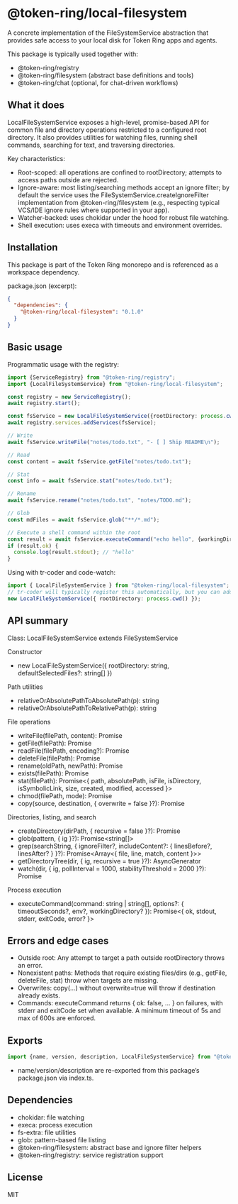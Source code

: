 # @token-ring/local-filesystem

A concrete implementation of the FileSystemService abstraction that provides safe access to your local disk for Token
Ring apps and agents.

This package is typically used together with:

- @token-ring/registry
- @token-ring/filesystem (abstract base definitions and tools)
- @token-ring/chat (optional, for chat-driven workflows)

## What it does

LocalFileSystemService exposes a high-level, promise-based API for common file and directory operations restricted to a
configured root directory. It also provides utilities for watching files, running shell commands, searching for text,
and traversing directories.

Key characteristics:

- Root-scoped: all operations are confined to rootDirectory; attempts to access paths outside are rejected.
- Ignore-aware: most listing/searching methods accept an ignore filter; by default the service uses the
  FileSystemService.createIgnoreFilter implementation from @token-ring/filesystem (e.g., respecting typical VCS/IDE
  ignore rules where supported in your app).
- Watcher-backed: uses chokidar under the hood for robust file watching.
- Shell execution: uses execa with timeouts and environment overrides.

## Installation

This package is part of the Token Ring monorepo and is referenced as a workspace dependency.

package.json (excerpt):

```json
{
  "dependencies": {
    "@token-ring/local-filesystem": "0.1.0"
  }
}
```

## Basic usage

Programmatic usage with the registry:

```ts
import {ServiceRegistry} from "@token-ring/registry";
import {LocalFileSystemService} from "@token-ring/local-filesystem";

const registry = new ServiceRegistry();
await registry.start();

const fsService = new LocalFileSystemService({rootDirectory: process.cwd()});
await registry.services.addServices(fsService);

// Write
await fsService.writeFile("notes/todo.txt", "- [ ] Ship README\n");

// Read
const content = await fsService.getFile("notes/todo.txt");

// Stat
const info = await fsService.stat("notes/todo.txt");

// Rename
await fsService.rename("notes/todo.txt", "notes/TODO.md");

// Glob
const mdFiles = await fsService.glob("**/*.md");

// Execute a shell command within the root
const result = await fsService.executeCommand("echo hello", {workingDirectory: "."});
if (result.ok) {
  console.log(result.stdout); // "hello"
}
```

Using with tr-coder and code-watch:

```ts
import { LocalFileSystemService } from "@token-ring/local-filesystem";
// tr-coder will typically register this automatically, but you can add it manually
new LocalFileSystemService({ rootDirectory: process.cwd() });
```

## API summary

Class: LocalFileSystemService extends FileSystemService

Constructor

- new LocalFileSystemService({ rootDirectory: string, defaultSelectedFiles?: string[] })

Path utilities

- relativeOrAbsolutePathToAbsolutePath(p): string
- relativeOrAbsolutePathToRelativePath(p): string

File operations

- writeFile(filePath, content): Promise<boolean>
- getFile(filePath): Promise<string>
- readFile(filePath, encoding?): Promise<string>
- deleteFile(filePath): Promise<boolean>
- rename(oldPath, newPath): Promise<boolean>
- exists(filePath): Promise<boolean>
- stat(filePath): Promise<{ path, absolutePath, isFile, isDirectory, isSymbolicLink, size, created, modified,
  accessed }>
- chmod(filePath, mode): Promise<boolean>
- copy(source, destination, { overwrite = false }?): Promise<boolean>

Directories, listing, and search

- createDirectory(dirPath, { recursive = false }?): Promise<boolean>
- glob(pattern, { ig }?): Promise<string[]>
- grep(searchString, { ignoreFilter?, includeContent?: { linesBefore?, linesAfter? } }?): Promise<Array<{ file, line,
  match, content }>>
- getDirectoryTree(dir, { ig, recursive = true }?): AsyncGenerator<string>
- watch(dir, { ig, pollInterval = 1000, stabilityThreshold = 2000 }?): Promise<FSWatcher>

Process execution

- executeCommand(command: string | string[], options?: { timeoutSeconds?, env?, workingDirectory? }): Promise<{ ok,
  stdout, stderr, exitCode, error? }>

## Errors and edge cases

- Outside root: Any attempt to target a path outside rootDirectory throws an error.
- Nonexistent paths: Methods that require existing files/dirs (e.g., getFile, deleteFile, stat) throw when targets are
  missing.
- Overwrites: copy(...) without overwrite=true will throw if destination already exists.
- Commands: executeCommand returns { ok: false, ... } on failures, with stderr and exitCode set when available. A
  minimum timeout of 5s and max of 600s are enforced.

## Exports

```ts
import {name, version, description, LocalFileSystemService} from "@token-ring/local-filesystem";
```

- name/version/description are re-exported from this package’s package.json via index.ts.

## Dependencies

- chokidar: file watching
- execa: process execution
- fs-extra: file utilities
- glob: pattern-based file listing
- @token-ring/filesystem: abstract base and ignore filter helpers
- @token-ring/registry: service registration support

## License

MIT
